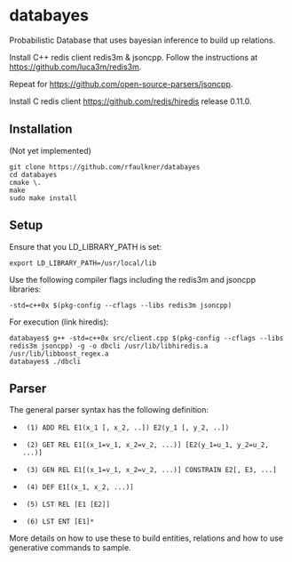 databayes
=========

Probabilistic Database that uses bayesian inference to build up relations.

Install C++ redis client redis3m & jsoncpp.  Follow the instructions at https://github.com/luca3m/redis3m.

Repeat for https://github.com/open-source-parsers/jsoncpp.

Install C redis client https://github.com/redis/hiredis release 0.11.0.
 

Installation
------------

(Not yet implemented)

	git clone https://github.com/rfaulkner/databayes
	cd databayes
	cmake \.
	make
	sudo make install


Setup
-----

Ensure that you LD_LIBRARY_PATH is set:

    export LD_LIBRARY_PATH=/usr/local/lib

Use the following compiler flags including the redis3m and jsoncpp libraries:

    -std=c++0x $(pkg-config --cflags --libs redis3m jsoncpp)

For execution (link hiredis):

    databayes$ g++ -std=c++0x src/client.cpp $(pkg-config --cflags --libs redis3m jsoncpp) -g -o dbcli /usr/lib/libhiredis.a /usr/lib/libboost_regex.a
    databayes$ ./dbcli


Parser
------

The general parser syntax has the following definition:

 *      (1) ADD REL E1(x_1 [, x_2, ..]) E2(y_1 [, y_2, ..])
 *      (2) GET REL E1[(x_1=v_1, x_2=v_2, ...)] [E2(y_1=u_1, y_2=u_2, ...)]
 *      (3) GEN REL E1[(x_1=v_1, x_2=v_2, ...)] CONSTRAIN E2[, E3, ...]
 *      (4) DEF E1[(x_1, x_2, ...)]
 *      (5) LST REL [E1 [E2]]
 *      (6) LST ENT [E1]*

More details on how to use these to build entities, relations and how to use generative commands to sample.